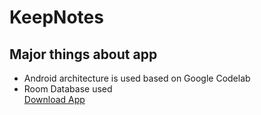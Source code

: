 # KeepNotes
## Major things about app
- Android architecture is used based on Google Codelab
- Room Database used </br>
[Download App](https://docs.google.com/uc?export=download&id=1JfDlEvFO3v7hBpg_2v58sRSw2UEyzknz)
